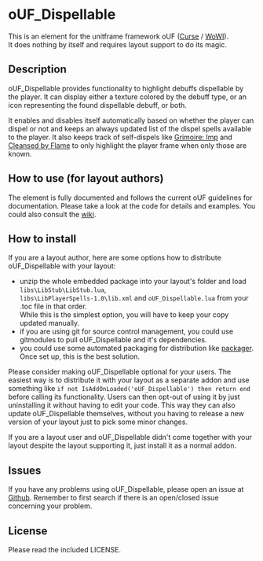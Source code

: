 # oUF_Dispellable

This is an element for the unitframe framework oUF ([Curse](https://www.curseforge.com/wow/addons/ouf) / [WoWI](http://www.wowinterface.com/downloads/info9994-oUF.html)).  
It does nothing by itself and requires layout support to do its magic.

## Description

oUF_Dispellable provides functionality to highlight debuffs dispellable by the player. It can display either a texture 
colored by the debuff type, or an icon representing the found dispellable debuff, or both.

It enables and disables itself automatically based on whether the player can dispel or not and keeps an always updated 
list of the dispel spells available to the player. It also keeps track of self-dispels like [Grimoire: Imp](http://www.wowdb.com/spells/111859) 
and [Cleansed by Flame](http://www.wowdb.com/spells/205625) to only highlight the player frame when only those are known.

## How to use (for layout authors)

The element is fully documented and follows the current oUF guidelines for documentation. Please take a look at the code 
for details and examples. You could also consult the [wiki](https://github.com/Rainrider/oUF_Dispellable/wiki).

## How to install

If you are a layout author, here are some options how to distribute oUF_Dispellable with your layout:

  - unzip the whole embedded package into your layout's folder and load `libs\LibStub\LibStub.lua`,  
    `libs\LibPlayerSpells-1.0\lib.xml` and `oUF_Dispellable.lua` from your .toc file in that order.  
    While this is the simplest option, you will have to keep your copy updated manually.
  - if you are using git for source control management, you could use gitmodules to pull oUF_Dispellable and it's dependencies.
  - you could use some automated packaging for distribution like [packager](https://github.com/BigWigsMods/packager). Once set up, this is the best solution.

Please consider making oUF_Dispellable optional for your users. The easiest way is to distribute it with your layout as a 
separate addon and use something like `if not IsAddOnLoaded('oUF_Dispellable') then return end` before calling its 
functionality. Users can then opt-out of using it by just uninstalling it without having to edit your code. This way 
they can also update oUF_Dispellable themselves, without you having to release a new version of your layout just to pick 
some minor changes.

If you are a layout user and oUF_Dispellable didn't come together with your layout despite the layout supporting it, just 
install it as a normal addon.

## Issues

If you have any problems using oUF_Dispellable, please open an issue at [Github](https://github.com/Rainrider/oUF_Dispellable/issues). 
Remember to first search if there is an open/closed issue concerning your problem.

## License

Please read the included LICENSE.
